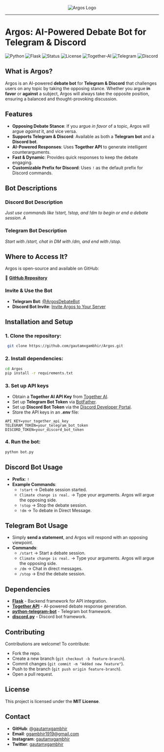 <div align="center">
  <img src="https://i.ibb.co/ZpLTY3CS/argos.png" alt="Argos Logo"><br>
</div>

-----------------

# Argos: AI-Powered Debate Bot for Telegram & Discord

![Python](https://img.shields.io/badge/Python-3.12-blue)
![Flask](https://img.shields.io/badge/Flask-2.0-green)
![Status](https://img.shields.io/badge/status-active-brightgreen)
![License](https://img.shields.io/badge/license-MIT-red)
![Together-AI](https://img.shields.io/badge/Together%20AI-0f6fff)
![Telegram](https://img.shields.io/badge/Telegram-Bot-blue)
![Discord](https://img.shields.io/badge/Discord-Bot-purple)

## What is Argos?

Argos is an AI-powered **debate bot** for **Telegram & Discord** that challenges users on any topic by taking the opposing stance. Whether you argue **in favor** or **against** a subject, Argos will always take the opposite position, ensuring a balanced and thought-provoking discussion.

## Features

- **Opposing Debate Stance**: If you argue *in favor* of a topic, Argos will argue *against* it, and vice versa.
- **Supports Telegram & Discord**: Available as both a **Telegram bot** and a **Discord bot**.
- **AI-Powered Responses**: Uses **Together API** to generate intelligent counterarguments.
- **Fast & Dynamic**: Provides quick responses to keep the debate engaging.
- **Customizable Prefix for Discord**: Uses `!` as the default prefix for Discord commands.

## Bot Descriptions

### **Discord Bot Description**
*Just use commands like !start, !stop, and !dm to begin or end a debate session. A*

### **Telegram Bot Description**
*Start with /start, chat in DM with /dm, and end with /stop.*

## Where to Access It?

Argos is open-source and available on GitHub:

🔗 **[GitHub Repository](https://github.com/gautamxgambhir/Argos)**

### **Invite & Use the Bot**

- **Telegram Bot**: [@ArgosDebateBot](https://t.me/ArgosDebateBot)
- **Discord Bot Invite**: [Invite Argos to Your Server](https://discord.com/oauth2/authorize?client_id=1321105115012403331&permissions=8&integration_type=0&scope=bot)

## Installation and Setup

### 1. Clone the repository:
```bash
 git clone https://github.com/gautamxgambhir/Argos.git
```

### 2. Install dependencies:
```bash
cd Argos
pip install -r requirements.txt
```

### 3. Set up API keys
- Obtain a **Together AI API Key** from [Together AI](https://www.together.ai/).
- Set up **Telegram Bot Token** via [BotFather](https://core.telegram.org/bots#botfather).
- Set up **Discord Bot Token** via the [Discord Developer Portal](https://discord.com/developers/applications).
- Store the API keys in an **.env** file:
```env
API_KEY=your_together_api_key
TELEGRAM_TOKEN=your_telegram_bot_token
DISCORD_TOKEN=your_discord_bot_token
```

### 4. Run the bot:
```bash
python bot.py
```

## Discord Bot Usage

- **Prefix**: `!`
- **Example Commands**:
  - `!start` → Debate session started.
  - `Climate change is real.` → Type your arguments. Argos will argue the opposing side.
  - `!stop` → Stop the debate session.
  - `!dm` → To debate in Direct Message.

## Telegram Bot Usage

- Simply **send a statement**, and Argos will respond with an opposing viewpoint.
- **Commands**:
  - `/start` → Start a debate session.
  - `Climate change is real.` → Type your arguments. Argos will argue the opposing side.
  - `/dm` → Chat in direct messages.
  - `/stop` → End the debate session.

## Dependencies

- [**Flask**](https://flask.palletsprojects.com/en/3.0.x/) - Backend framework for API integration.
- [**Together API**](https://www.together.ai/) - AI-powered debate response generation.
- [**python-telegram-bot**](https://python-telegram-bot.readthedocs.io/) - Telegram bot framework.
- [**discord.py**](https://discordpy.readthedocs.io/en/stable/) - Discord bot framework.

## Contributing

Contributions are welcome! To contribute:
- Fork the repo.
- Create a new branch (`git checkout -b feature-branch`).
- Commit changes (`git commit -m "Added new feature"`).
- Push to the branch (`git push origin feature-branch`).
- Open a pull request.

## License

This project is licensed under the **MIT License**.

## Contact

- **GitHub**: [@gautamxgambhir](https://github.com/gautamxgambhir)
- **Email**: ggambhir1919@gmail.com
- **Instagram**: [gautamxgambhir](https://www.instagram.com/gautamxgambhir)
- **Twitter**: [gautamxgambhir](https://www.twitter.com/gautamxgambhir)